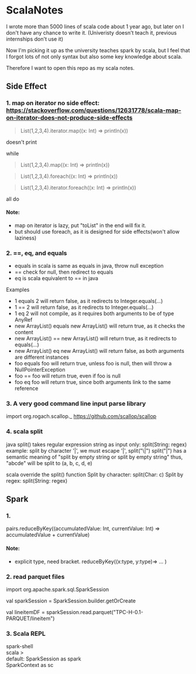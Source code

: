 ScalaNotes
====================
I wrote more than 5000 lines of scala code about 1 year ago, but later on I don't have any chance to write it. (Univeristy doesn't teach it, previous internships don't use it)

Now I'm picking it up as the university teaches spark by scala, but I feel that I forgot lots of not only syntax but also some key knowledge about scala.

Therefore I want to open this repo as my scala notes.



Side Effect
---------------------

### 1. map on iterator no side effect: https://stackoverflow.com/questions/12631778/scala-map-on-iterator-does-not-produce-side-effects

> List(1,2,3,4).iterator.map((x: Int) => println(x))

doesn't print

while

> List(1,2,3,4).map((x: Int) => println(x)) 

> List(1,2,3,4).foreach((x: Int) => println(x))

> List(1,2,3,4).iterator.foreach((x: Int) => println(x))

all do
#### Note:

- map on iterator is lazy, put "toList" in the end will fix it.
- but should use foreach, as it is designed for side effects(won't allow laziness)

### 2.   ==, eq, and equals
- equals in scala is same as equals in java, throw null exception 
- == check for null, then redirect to equals
- eq is scala equivalent to == in java

Examples
- 1 equals 2 will return false, as it redirects to Integer.equals(...)
- 1 == 2 will return false, as it redirects to Integer.equals(...)
- 1 eq 2 will not compile, as it requires both arguments to be of type AnyRef
- new ArrayList() equals new ArrayList() will return true, as it checks the content
- new ArrayList() == new ArrayList() will return true, as it redirects to equals(...)
- new ArrayList() eq new ArrayList() will return false, as both arguments are different instances
- foo equals foo will return true, unless foo is null, then will throw a NullPointerException
- foo == foo will return true, even if foo is null
- foo eq foo will return true, since both arguments link to the same reference 

### 3. A very good command line input parse library
import org.rogach.scallop._
https://github.com/scallop/scallop

### 4. scala split
java split() takes regular expression string as input only: split(String: regex)
example: split by character '|', we must escape '|', split("\\|")
split("|") has a semantic meaning of "split  by empty string or split by empty string"
thus, "abcde" will be split to (a, b, c, d, e)

scala override the split() function
Split by character: split(Char: c)
Split by regex: split(String: regex)




Spark
---------------------
### 1.
pairs.reduceByKey((accumulatedValue: Int, currentValue: Int) => accumulatedValue + currentValue)  
#### Note:
- explicit type, need bracket. reduceByKey((x:type, y:type)=> ... )  

### 2. read parquet files
import org.apache.spark.sql.SparkSession

val sparkSession = SparkSession.builder.getOrCreate

val lineitemDF = sparkSession.read.parquet("TPC-H-0.1-PARQUET/lineitem")

### 3. Scala REPL
spark-shell  
scala >   
default: SparkSession as spark  
SparkContext as sc  
